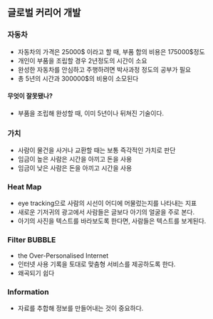 ## 글로벌 커리어 개발

### 자동차
- 자동차의 가격은 25000$ 이라고 할 때, 부품 합의 비용은 175000$정도
- 개인이 부품을 조립할 경우 2년정도의 시간이 소요
- 완성한 자동차를 안심하고 주행하려면 박사과정 정도의 공부가 필요
- 총 5년의 시간과 300000$의 비용이 소모된다
#### 무엇이 잘못됐나?
- 부품을 조립해 완성할 때, 이미 5년이나 뒤쳐진 기술이다.

### 가치
- 사람이 물건을 사거나 교환할 때는 보통 즉각적인 가치로 판단
- 임금이 높은 사람은 시간을 아끼고 돈을 사용
- 임금이 낮은 사람은 돈을 아끼고 시간을 사용

### Heat Map
- eye tracking으로 사람의 시선이 어디에 머물렀는지를 나타내는 지표
- 새로운 기저귀의 광고에서 사람들은 글보다 아기의 얼굴을 주로 본다.
- 아기의 사진을 텍스트를 바라보도록 한다면, 사람들은 텍스트를 보게된다.

### Filter BUBBLE
- the Over-Personalised Internet
- 인터넷 사용 기록을 토대로 맞춤형 서비스를 제공하도록 한다.
- 왜곡되기 쉽다

### Information
- 자료를 추합해 정보를 만들어내는 것이 중요하다.
